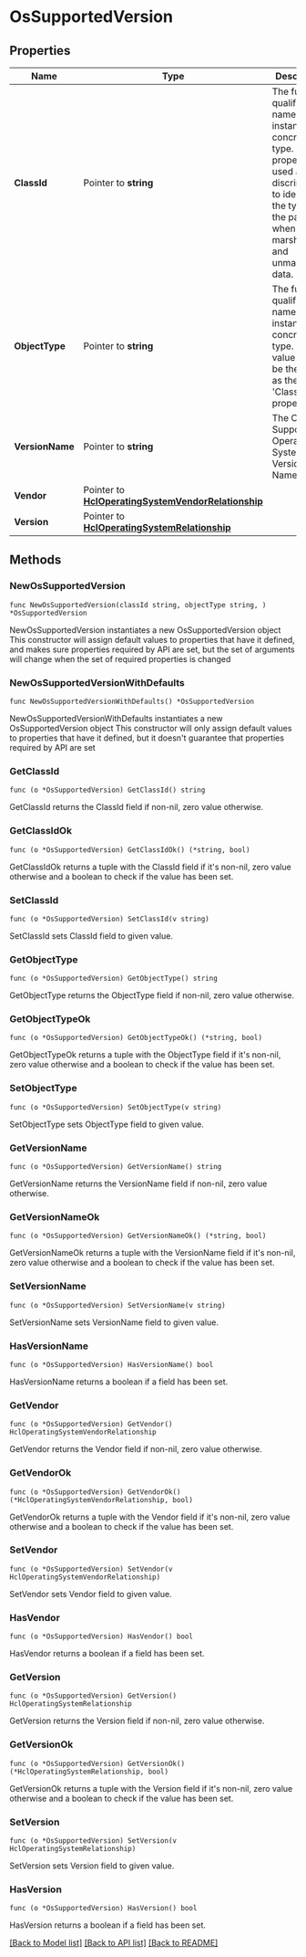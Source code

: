 # OsSupportedVersion

## Properties

Name | Type | Description | Notes
------------ | ------------- | ------------- | -------------
**ClassId** | Pointer to **string** | The fully-qualified name of the instantiated, concrete type. This property is used as a discriminator to identify the type of the payload when marshaling and unmarshaling data. | [default to "os.SupportedVersion"]
**ObjectType** | Pointer to **string** | The fully-qualified name of the instantiated, concrete type. The value should be the same as the &#39;ClassId&#39; property. | [default to "os.SupportedVersion"]
**VersionName** | Pointer to **string** | The OsInstall Supported Operating System Version Name. | [optional] [readonly] 
**Vendor** | Pointer to [**HclOperatingSystemVendorRelationship**](HclOperatingSystemVendorRelationship.md) |  | [optional] 
**Version** | Pointer to [**HclOperatingSystemRelationship**](HclOperatingSystemRelationship.md) |  | [optional] 

## Methods

### NewOsSupportedVersion

`func NewOsSupportedVersion(classId string, objectType string, ) *OsSupportedVersion`

NewOsSupportedVersion instantiates a new OsSupportedVersion object
This constructor will assign default values to properties that have it defined,
and makes sure properties required by API are set, but the set of arguments
will change when the set of required properties is changed

### NewOsSupportedVersionWithDefaults

`func NewOsSupportedVersionWithDefaults() *OsSupportedVersion`

NewOsSupportedVersionWithDefaults instantiates a new OsSupportedVersion object
This constructor will only assign default values to properties that have it defined,
but it doesn't guarantee that properties required by API are set

### GetClassId

`func (o *OsSupportedVersion) GetClassId() string`

GetClassId returns the ClassId field if non-nil, zero value otherwise.

### GetClassIdOk

`func (o *OsSupportedVersion) GetClassIdOk() (*string, bool)`

GetClassIdOk returns a tuple with the ClassId field if it's non-nil, zero value otherwise
and a boolean to check if the value has been set.

### SetClassId

`func (o *OsSupportedVersion) SetClassId(v string)`

SetClassId sets ClassId field to given value.


### GetObjectType

`func (o *OsSupportedVersion) GetObjectType() string`

GetObjectType returns the ObjectType field if non-nil, zero value otherwise.

### GetObjectTypeOk

`func (o *OsSupportedVersion) GetObjectTypeOk() (*string, bool)`

GetObjectTypeOk returns a tuple with the ObjectType field if it's non-nil, zero value otherwise
and a boolean to check if the value has been set.

### SetObjectType

`func (o *OsSupportedVersion) SetObjectType(v string)`

SetObjectType sets ObjectType field to given value.


### GetVersionName

`func (o *OsSupportedVersion) GetVersionName() string`

GetVersionName returns the VersionName field if non-nil, zero value otherwise.

### GetVersionNameOk

`func (o *OsSupportedVersion) GetVersionNameOk() (*string, bool)`

GetVersionNameOk returns a tuple with the VersionName field if it's non-nil, zero value otherwise
and a boolean to check if the value has been set.

### SetVersionName

`func (o *OsSupportedVersion) SetVersionName(v string)`

SetVersionName sets VersionName field to given value.

### HasVersionName

`func (o *OsSupportedVersion) HasVersionName() bool`

HasVersionName returns a boolean if a field has been set.

### GetVendor

`func (o *OsSupportedVersion) GetVendor() HclOperatingSystemVendorRelationship`

GetVendor returns the Vendor field if non-nil, zero value otherwise.

### GetVendorOk

`func (o *OsSupportedVersion) GetVendorOk() (*HclOperatingSystemVendorRelationship, bool)`

GetVendorOk returns a tuple with the Vendor field if it's non-nil, zero value otherwise
and a boolean to check if the value has been set.

### SetVendor

`func (o *OsSupportedVersion) SetVendor(v HclOperatingSystemVendorRelationship)`

SetVendor sets Vendor field to given value.

### HasVendor

`func (o *OsSupportedVersion) HasVendor() bool`

HasVendor returns a boolean if a field has been set.

### GetVersion

`func (o *OsSupportedVersion) GetVersion() HclOperatingSystemRelationship`

GetVersion returns the Version field if non-nil, zero value otherwise.

### GetVersionOk

`func (o *OsSupportedVersion) GetVersionOk() (*HclOperatingSystemRelationship, bool)`

GetVersionOk returns a tuple with the Version field if it's non-nil, zero value otherwise
and a boolean to check if the value has been set.

### SetVersion

`func (o *OsSupportedVersion) SetVersion(v HclOperatingSystemRelationship)`

SetVersion sets Version field to given value.

### HasVersion

`func (o *OsSupportedVersion) HasVersion() bool`

HasVersion returns a boolean if a field has been set.


[[Back to Model list]](../README.md#documentation-for-models) [[Back to API list]](../README.md#documentation-for-api-endpoints) [[Back to README]](../README.md)


